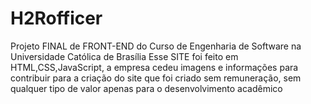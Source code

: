 # H2Rofficer
Projeto FINAL de FRONT-END do Curso de Engenharia de Software na Universidade Católica de Brasília
Esse SITE foi feito em HTML,CSS,JavaScript, a empresa cedeu imagens e informações para contribuir para a criação do site
que foi criado sem remuneração, sem qualquer tipo de valor apenas para o desenvolvimento acadêmico
